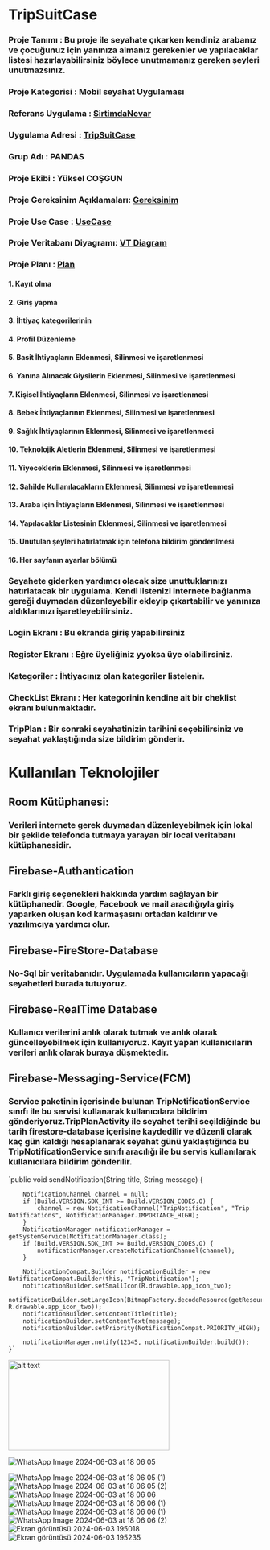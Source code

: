 # TripSuitCase

### Proje Tanımı : Bu proje ile seyahate çıkarken kendiniz arabanız ve çocuğunuz için yanınıza almanız gerekenler ve yapılacaklar listesi hazırlayabilirsiniz böylece unutmamanız gereken şeyleri unutmazsınız.

### Proje Kategorisi : Mobil seyahat Uygulaması

### Referans Uygulama : [SirtimdaNevar](https://github.com/Yukselcsgn/SirtimdaNeVar)

### Uygulama Adresi : [TripSuitCase](https://github.com/Yukselcsgn/TripSuitCase)

### Grup Adı : PANDAS

### Proje Ekibi : Yüksel COŞGUN

### Proje Gereksinim Açıklamaları: [Gereksinim](https://github.com/Yukselcsgn/TripSuitCase/blob/main/Pandas-Gereksinim_Detay.pdf)

### Proje Use Case : [UseCase](https://github.com/Yukselcsgn/TripSuitCase/blob/main/Pandas-UseCase.pdf)

### Proje Veritabanı Diyagramı: [VT Diagram](https://github.com/Yukselcsgn/TripSuitCase/blob/main/pandas_db_diagram.png)

### Proje Planı : [Plan](https://github.com/Yukselcsgn/TripSuitCase/blob/main/Pandas%20Plan.png)

#### 1. Kayıt olma
#### 2. Giriş yapma
#### 3. İhtiyaç kategorilerinin 
#### 4. Profil Düzenleme
#### 5. Basit İhtiyaçların Eklenmesi, Silinmesi ve işaretlenmesi
#### 6. Yanına Alınacak Giysilerin Eklenmesi, Silinmesi ve işaretlenmesi
#### 7. Kişisel İhtiyaçların Eklenmesi, Silinmesi ve işaretlenmesi
#### 8. Bebek İhtiyaçlarının Eklenmesi, Silinmesi ve işaretlenmesi
#### 9. Sağlık İhtiyaçlarının Eklenmesi, Silinmesi ve işaretlenmesi
#### 10. Teknolojik Aletlerin Eklenmesi, Silinmesi ve işaretlenmesi
#### 11. Yiyeceklerin Eklenmesi, Silinmesi ve işaretlenmesi
#### 12. Sahilde Kullanılacakların Eklenmesi, Silinmesi ve işaretlenmesi
#### 13. Araba için İhtiyaçların Eklenmesi, Silinmesi ve işaretlenmesi
#### 14. Yapılacaklar Listesinin Eklenmesi, Silinmesi ve işaretlenmesi
#### 15. Unutulan şeyleri hatırlatmak için telefona bildirim gönderilmesi
#### 16. Her sayfanın ayarlar bölümü

### Seyahete giderken yardımcı olacak size unuttuklarınızı hatırlatacak bir uygulama. Kendi listenizi internete bağlanma gereği duymadan düzenleyebilir ekleyip çıkartabilir ve yanınıza aldıklarınızı işaretleyebilirsiniz.

### Login Ekranı : Bu ekranda giriş yapabilirsiniz
### Register Ekranı : Eğre üyeliğiniz yyoksa üye olabilirsiniz.
### Kategoriler : İhtiyacınız olan kategoriler listelenir.
### CheckList Ekranı : Her kategorinin kendine ait bir cheklist ekranı bulunmaktadır.
### TripPlan  : Bir sonraki seyahatinizin tarihini seçebilirsiniz ve seyahat yaklaştığında size bildirim gönderir.

# Kullanılan Teknolojiler 
## Room Kütüphanesi:
### Verileri internete gerek duymadan düzenleyebilmek için lokal bir şekilde telefonda tutmaya yarayan bir local veritabanı kütüphanesidir.

## Firebase-Authantication
### Farklı giriş seçenekleri hakkında yardım sağlayan bir kütüphanedir. Google, Facebook ve mail aracılığıyla giriş yaparken oluşan kod karmaşasını ortadan kaldırır ve yazılımcıya yardımcı olur.

## Firebase-FireStore-Database
### No-Sql bir veritabanıdır. Uygulamada kullanıcıların yapacağı seyahetleri burada tutuyoruz.

## Firebase-RealTime Database
### Kullanıcı verilerini anlık olarak tutmak ve anlık olarak güncelleyebilmek için kullanıyoruz. Kayıt yapan kullanıcıların verileri anlık olarak buraya düşmektedir.

## Firebase-Messaging-Service(FCM)
### Service paketinin içerisinde bulunan TripNotificationService sınıfı ile bu servisi kullanarak kullanıcılara bildirim gönderiyoruz.TripPlanActivity ile seyahet terihi seçildiğinde bu tarih firestore-database içerisine kaydedilir ve düzenli olarak kaç gün kaldığı hesaplanarak seyahat günü yaklaştığında bu TripNotificationService sınıfı aracılığı ile bu servis kullanılarak kullanıcılara bildirim gönderilir.

`public void sendNotification(String title, String message) {

        NotificationChannel channel = null;
        if (Build.VERSION.SDK_INT >= Build.VERSION_CODES.O) {
            channel = new NotificationChannel("TripNotification", "Trip Notifications", NotificationManager.IMPORTANCE_HIGH);
        }
        NotificationManager notificationManager = getSystemService(NotificationManager.class);
        if (Build.VERSION.SDK_INT >= Build.VERSION_CODES.O) {
            notificationManager.createNotificationChannel(channel);
        }

        NotificationCompat.Builder notificationBuilder = new NotificationCompat.Builder(this, "TripNotification");
        notificationBuilder.setSmallIcon(R.drawable.app_icon_two);
        notificationBuilder.setLargeIcon(BitmapFactory.decodeResource(getResources(), R.drawable.app_icon_two));
        notificationBuilder.setContentTitle(title);
        notificationBuilder.setContentText(message);
        notificationBuilder.setPriority(NotificationCompat.PRIORITY_HIGH);

        notificationManager.notify(12345, notificationBuilder.build());
    }`
<img src="https://github.com/Yukselcsgn/TripSuitCase/assets/31345859/f06ff672-b359-49c4-830a-81365efb023e" alt="alt text" width="320" height="180">

![WhatsApp Image 2024-06-03 at 18 06 05](https://github.com/Yukselcsgn/TripSuitCase/assets/31345859/f06ff672-b359-49c4-830a-81365efb023e)

![WhatsApp Image 2024-06-03 at 18 06 05 (1)](https://github.com/Yukselcsgn/TripSuitCase/assets/31345859/35c2938b-c9dd-42ca-9f1d-066278278e6b)
![WhatsApp Image 2024-06-03 at 18 06 05 (2)](https://github.com/Yukselcsgn/TripSuitCase/assets/31345859/8cc2523d-0956-48a2-99f7-8e0da18ff800)
![WhatsApp Image 2024-06-03 at 18 06 06](https://github.com/Yukselcsgn/TripSuitCase/assets/31345859/01fd8cbc-5ca0-41b0-a73c-503c426db586)
![WhatsApp Image 2024-06-03 at 18 06 06 (1)](https://github.com/Yukselcsgn/TripSuitCase/assets/31345859/b4eeaa5c-9015-41fd-920e-09cfca6a6787)
![WhatsApp Image 2024-06-03 at 18 06 06 (1)](https://github.com/Yukselcsgn/TripSuitCase/assets/31345859/7c7ec536-22df-41eb-9c6b-d30aed30ed6f)
![WhatsApp Image 2024-06-03 at 18 06 06 (2)](https://github.com/Yukselcsgn/TripSuitCase/assets/31345859/2e9d5e9e-4933-4d90-a660-ebb43d5c63bd)
![Ekran görüntüsü 2024-06-03 195018](https://github.com/Yukselcsgn/TripSuitCase/assets/31345859/1aaaa385-536d-4c2a-ad86-fb7ec5c10a08)
![Ekran görüntüsü 2024-06-03 195235](https://github.com/Yukselcsgn/TripSuitCase/assets/31345859/9aecfd87-a8ce-40ac-ba7a-bc7cf2643a30)
